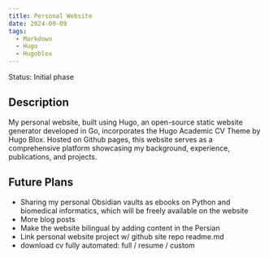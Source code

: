 ```yaml
---
title: Personal Website
date: 2024-09-09
tags:
  - Markdown
  - Hugo
  - Hugoblox
---
```

Status: Initial phase

## Description

My personal website, built using Hugo, an open-source static website generator developed in Go, incorporates the Hugo Academic CV Theme by Hugo Blox. Hosted on Github pages, this website serves as a comprehensive platform showcasing my background, experience, publications, and projects.

## Future Plans

- Sharing my personal Obsidian vaults as ebooks on Python and biomedical informatics, which will be freely available on the website
- More blog posts
- Make the website bilingual by adding content in the Persian
- Link personal website project w/ github site repo readme.md
- download cv fully automated: full / resume / custom

